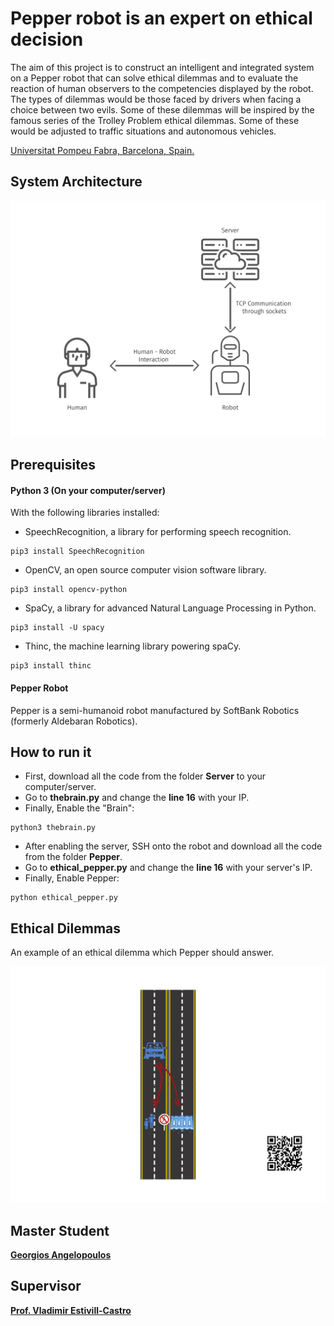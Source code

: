 # Pepper robot is an expert on ethical decision 

The aim of this project is to construct an intelligent and integrated system on a Pepper robot that can solve ethical dilemmas and to evaluate the reaction of human observers to the competencies displayed by the robot. The types of dilemmas would be those faced by drivers when facing a choice between two evils. Some of these dilemmas will be inspired by the famous series of the Trolley Problem ethical dilemmas. Some of these would be adjusted to traffic situations and autonomous vehicles. 

[Universitat Pompeu Fabra, Barcelona, Spain.](https://www.upf.edu/)

## System Architecture
<img src="/images/system_architecture.png" width="600">

## Prerequisites 

#### Python 3 (On your computer/server)

With the following libraries installed:

*  SpeechRecognition, a library for performing speech recognition.
```
pip3 install SpeechRecognition
```

*  OpenCV, an open source computer vision software library.
```
pip3 install opencv-python
```

*  SpaCy, a library for advanced Natural Language Processing in Python.
```
pip3 install -U spacy
```

*  Thinc, the machine learning library powering spaCy.
```
pip3 install thinc
```

#### Pepper Robot
Pepper is a semi-humanoid robot manufactured by SoftBank Robotics (formerly Aldebaran Robotics).

## How to run it
* First, download all the code from the folder **Server** to your computer/server.
* Go to **thebrain.py** and change the **line 16** with your IP.
* Finally, Enable the "Brain":

```
python3 thebrain.py
```

* After enabling the server, SSH onto the robot and download all the code from the folder **Pepper**.
* Go to **ethical_pepper.py** and change the **line 16** with your server's IP.
* Finally, Enable Pepper:

```
python ethical_pepper.py
```

## Ethical Dilemmas

An example of an ethical dilemma which Pepper should answer.

<img src="/images/Dilemmas/case_no1.png" width="650">

## Master Student

[**Georgios Angelopoulos**](https://www.linkedin.com/in/george-angelopoulos/)


## Supervisor

[**Prof. Vladimir Estivill-Castro**](https://www.upf.edu/web/etic/entry/-/-/54009/409/vladimir-estivill)

<!--
* spaCy is compatible with 64-bit CPython 2.7 / 3.5+ and runs on Unix/Linux, macOS/OS X and Windows:
```
pip install -U spacy
```

* gTTS (Google Text-to-Speech), a Python library and CLI tool to interface with Google Translate's text-to-speech API:
```
pip install gTTS
```

* SpeechRecognition, Library for performing speech recognition, with support for several engines and APIs, online and offline:
```
pip install SpeechRecognition
```

-->

